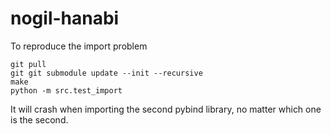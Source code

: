 # nogil-hanabi

To reproduce the import problem
```
git pull
git git submodule update --init --recursive
make
python -m src.test_import
```

It will crash when importing the second pybind library, no matter which one is the second.
